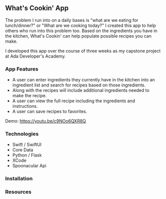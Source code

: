 ## What's Cookin' App

The problem I run into on a daily bases is "what are we eating for lunch/dinner?" or "What are we cooking today?" I created this app to help others who run into this problem too. Based on the ingredients you have in the kitchen, What's Cookin' can help populate possible recipes you can make.

I developed this app over the course of three weeks as my capstone project at Ada Developer's Academy.

### App Features

- A user can enter ingredients they currently have in the kitchen into an ingredient list and search for recipes based on those ingredients.
- Along with the recipes will include additional ingredients needed to make the recipe.
- A user can view the full recipe including the ingredients and instructions.
- A user can save recipes to favorites. 

Demo: https://youtu.be/c9NOo6QXR8Q

### Technologies

- Swift / SwiftUI
- Core Data
- Python / Flask
- XCode
- Spoonacular Api

### Installation

### Resources
